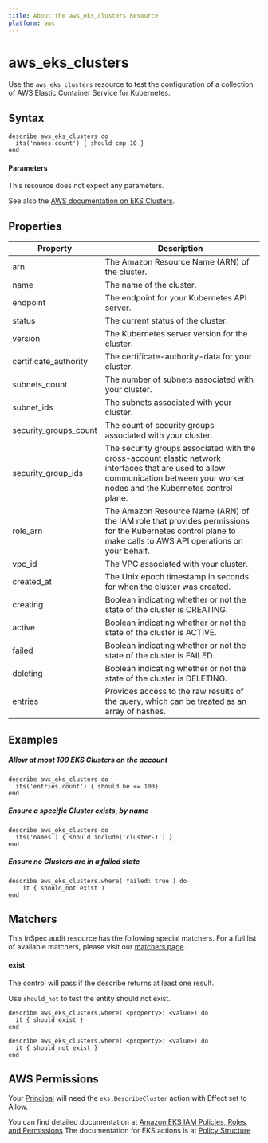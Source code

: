 ```yaml
---
title: About the aws_eks_clusters Resource
platform: aws
---
```


# aws\_eks\_clusters

Use the `aws_eks_clusters` resource to test the configuration of a collection of AWS Elastic Container Service for Kubernetes.

## Syntax

    describe aws_eks_clusters do
      its('names.count') { should cmp 10 }
    end
    
#### Parameters

This resource does not expect any parameters.

See also the [AWS documentation on EKS Clusters](https://docs.aws.amazon.com/eks/latest/userguide/getting-started.html).

## Properties

|Property                | Description|
| ---                    | --- |
|arn                     | The Amazon Resource Name (ARN) of the cluster. |
|name                    | The name of the cluster. |
|endpoint                | The endpoint for your Kubernetes API server. |
|status                  | The current status of the cluster. |
|version                 | The Kubernetes server version for the cluster. |
|certificate\_authority  | The certificate-authority-data for your cluster. |
|subnets\_count          | The number of subnets associated with your cluster. |
|subnet\_ids             | The subnets associated with your cluster. |
|security\_groups\_count | The count of security groups associated with your cluster. |
|security\_group\_ids    | The security groups associated with the cross-account elastic network interfaces that are used to allow communication between your worker nodes and the Kubernetes control plane. |
|role\_arn               | The Amazon Resource Name (ARN) of the IAM role that provides permissions for the Kubernetes control plane to make calls to AWS API operations on your behalf. |
|vpc\_id                 | The VPC associated with your cluster. |
|created\_at             | The Unix epoch timestamp in seconds for when the cluster was created. |
|creating                | Boolean indicating whether or not the state of the cluster is CREATING. |
|active                  | Boolean indicating whether or not the state of the cluster is ACTIVE. |
|failed                  | Boolean indicating whether or not the state of the cluster is FAILED. |
|deleting                | Boolean indicating whether or not the state of the cluster is DELETING. |
|entries                 | Provides access to the raw results of the query, which can be treated as an array of hashes. |

## Examples

##### Allow at most 100 EKS Clusters on the account
    describe aws_eks_clusters do
      its('entries.count') { should be <= 100}
    end

##### Ensure a specific Cluster exists, by name
    describe aws_eks_clusters do
      its('names') { should include('cluster-1') }
    end
    
##### Ensure no Clusters are in a failed state
    describe aws_eks_clusters.where( failed: true ) do
        it { should_not exist )
    end

## Matchers

This InSpec audit resource has the following special matchers. For a full list of available matchers, please visit our [matchers page](https://www.inspec.io/docs/reference/matchers/).

#### exist

The control will pass if the describe returns at least one result.

Use `should_not` to test the entity should not exist.

    describe aws_eks_clusters.where( <property>: <value>) do
      it { should exist }
    end
      
    describe aws_eks_clusters.where( <property>: <value>) do
      it { should_not exist }
    end
    

## AWS Permissions

Your [Principal](https://docs.aws.amazon.com/IAM/latest/UserGuide/intro-structure.html#intro-structure-principal) will need the `eks:DescribeCluster` action with Effect set to Allow.

You can find detailed documentation at [Amazon EKS IAM Policies, Roles, and Permissions](https://docs.aws.amazon.com/eks/latest/userguide/IAM_policies.html)
The documentation for EKS actions is at [Policy Structure](https://docs.aws.amazon.com/eks/latest/userguide/iam-policy-structure.html#UsingWithEKS_Actions)

